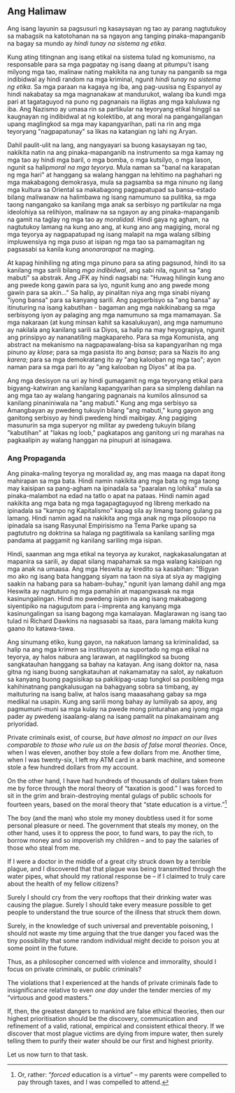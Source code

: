 ## Ang Halimaw

Ang isang layunin sa pagsusuri ng kasaysayan ng tao ay parang nagtutukoy sa mabagsik na katotohanan na sa ngayon ang tanging pinaka-mapanganib na bagay sa mundo ay *hindi tunay na sistema ng etika*.

Kung ating titingnan ang isang etikal na sistema tulad ng komunismo, na responsable para sa mga pagpatay ng isang daang at pitumpu't isang milyong mga tao, malinaw nating makikita na ang tunay na panganib sa mga indibidwal ay hindi random na mga kriminal, ngunit *hindi tunay na sistema ng etika*. Sa mga paraan na kagaya ng iba, ang pag-uusisa ng Espanyol ay hindi nakabatay sa mga magnanakaw at mandurukot, walang iba kundi mga pari at tagataguyod na puno ng pagnanais na iligtas ang mga kaluluwa ng iba. Ang Nazismo ay umasa rin sa partikular na teyoryang etikal hinggil sa kaugnayan ng indibidwal at ng kolektibo, at ang moral na pangangailangan upang maglingkod sa mga may kapangyarihan, pati na rin ang mga teyoryang "nagpapatunay" sa likas na katangian ng lahi ng Aryan.

Dahil paulit-ulit na lang, ang nangyayari sa buong kasaysayan ng tao, nakikita natin na ang pinaka-mapanganib na instrumento sa mga kamay ng mga tao ay hindi mga baril, o mga bomba, o mga kutsilyo, o mga lason, ngunit sa halip*moral na mga teyorya*. Mula naman sa "banal na karapatan ng mga hari" at hanggang sa walang hanggan na lehitimo na paghahari ng mga makabagong demokrasya, mula sa pagsamba sa mga ninuno ng ilang mga kultura sa Oriental sa makabagong pagpapatupad sa bansa-estado bilang maliwanaw na halimbawa ng isang namumuno sa pulitika, sa mga taong nangangako sa kanilang mga anak sa serbisyo ng partikular na mga ideolohiya sa relihiyon, malinaw na sa ngayon ay ang pinaka-mapanganib na gamit na taglay ng mga tao ay *moralidad*. Hindi gaya ng agham, na nagtutukoy lamang na kung ano ang, at kung ano ang magiging, moral ng mga teyorya ay nagpapatupad ng isang malapit na mga walang silbing impluwensiya ng mga puso at isipan ng mga tao sa pamamagitan ng pagsasabi sa kanila kung ano*nararapat* na maging.

At kapag hinihiling ng ating mga pinuno para sa ating pagsunod, hindi ito sa kanilang mga sarili bilang *mga indibidwal*, ang sabi nila, ngunit sa "ang mabuti" sa abstrak. Ang JFK ay hindi nagsabi na: "Huwag hilingin kung ano ang pwede kong gawin para sa iyo, ngunit kung ano ang pwede mong gawin para sa akin..." Sa halip, ay pinalitan niya ang mga sinabi niyang "iyong bansa" para sa kanyang sarili. Ang pagserbisyo sa "ang bansa" ay itinuturing na isang kabutihan - bagaman ang mga nakikinabang sa mga serbisyong iyon ay palaging ang mga namumuno sa mga mamamayan. Sa mga nakaraan (at kung minsan kahit sa kasalukuyan), ang mga namumuno ay nakilala ang kanilang sarili sa Diyos, sa halip na may heyograpiya, ngunit ang prinsipyo ay nananatiling magkapareho. Para sa mga Komunista, ang abstract na mekanismo na nagpapawalang-bisa sa kapangyarihan ng mga pinuno ay *klase*; para sa mga pasista ito ang *bansa*; para sa Nazis ito ang *karera*; para sa mga demokratang ito ay "ang kalooban ng mga tao"; ayon naman para sa mga pari ito ay "ang kalooban ng Diyos" at iba pa.

Ang mga desisyon na uri ay hindi gumagamit ng mga teyoryang etikal para bigyang-katwiran ang kanilang kapangyarihan para sa simpleng dahilan na ang mga tao ay walang hangaring pagnanais na kumilos alinsunod sa kanilang pinaniniwala na "ang mabuti." Kung ang mga serbisyo sa Amangbayan ay pwedeng tukuyin bilang "ang mabuti," kung gayon ang ganitong serbisyo ay hindi pwedeng hindi maibigay. Ang pagiging masunurin sa mga superyor ng militar ay pwedeng tukuyin bilang "kabutihan" at "lakas ng loob," pagkatapos ang ganitong uri ng marahas na pagkaalipin ay walang hanggan na pinupuri at isinagawa.

### Ang Propaganda

Ang pinaka-maling teyorya ng moralidad ay, ang mas maaga na dapat itong mahirapan sa mga bata. Hindi namin nakikita ang mga bata ng mga taong may kaisipan sa pang-agham na ipinadala sa "paaralan ng lohika" mula sa pinaka-malambot na edad na tatlo o apat na pataas. Hindi namin agad nakikita ang mga bata ng mga tagapagtaguyod ng libreng merkado na ipinadala sa "kampo ng Kapitalismo" kapag sila ay limang taong gulang pa lamang. Hindi namin agad na nakikita ang mga anak ng mga pilosopo na ipinadala sa isang Rasyunal Empirisismo na Tema Parke upang sa pagtututro ng doktrina sa halaga ng pagtitiwala sa kanilang sariling mga pandama at paggamit ng kanilang sariling mga isipan.

Hindi, saanman ang mga etikal na teyorya ay kurakot, nagkakasalungatan at mapanira sa sarili, ay dapat silang mapahamak sa mga walang kaisipan ng mga anak na umaasa. Ang mga Heswita ay kredito sa kasabihan: "Bigyan mo ako ng isang bata hanggang siyam na taon na siya at siya ay magiging saakin na habang para sa habam-buhay," ngunit iyan lamang dahil ang mga Heswita ay nagtuturo ng mga pamahiin at mapangwasak na mga kasinungalingan. Hindi mo pwedeng isipin na ang isang makabagong siyentipiko na nagugutom para i-imprenta ang kanyang mga kasinungalingan sa isang bagong mga kamalayan. Maglarawan ng isang tao tulad ni Richard Dawkins na nagsasabi sa itaas, para lamang makita kung gaano ito katawa-tawa.

Ang sinumang etiko, kung gayon, na nakatuon lamang sa kriminalidad, sa halip na ang mga krimen sa institusyon na suportado ng mga etikal na teyorya, ay halos nabura ang larawan, at naglilingkod sa buong sangkatauhan hanggang sa bahay na katayan. Ang isang doktor na, nasa gitna ng isang buong sangkatauhan at nakamamatay na salot, ay nakatuon sa kanyang buong pagsisikap sa pakikipag-usap tungkol sa posibleng mga kahihinatnang pangkalusugan na bahagyang sobra sa timbang, ay maituturing na isang baliw, at halos isang maaasahang gabay sa mga medikal na usapin. Kung ang sarili mong bahay ay lumiliyab sa apoy, ang pagmumuni-muni sa mga kulay na pwede mong pinturahan ang iyong mga pader ay pwedeng isaalang-alang na isang pamalit na pinakamainam ang priyoridad.

Private criminals exist, of course, *but have almost no impact on our lives comparable to those who rule us on the basis of false moral theories*. Once, when I was eleven, another boy stole a few dollars from me. Another time, when I was twenty-six, I left my ATM card in a bank machine, and someone stole a few hundred dollars from my account.

On the other hand, I have had hundreds of thousands of dollars taken from me by force through the moral theory of “taxation is good.” I was forced to sit in the grim and brain-destroying mental gulags of public schools for fourteen years, based on the moral theory that “state education is a virtue.”[^12]

The boy (and the man) who stole my money doubtless used it for some personal pleasure or need. The government that steals my money, on the other hand, uses it to oppress the poor, to fund wars, to pay the rich, to borrow money and so impoverish my children – and to pay the salaries of those who steal from me.

If I were a doctor in the middle of a great city struck down by a terrible plague, and I discovered that that plague was being transmitted through the water pipes, what should my rational response be – if I claimed to truly care about the health of my fellow citizens?

Surely I should cry from the very rooftops that their drinking water was causing the plague. Surely I should take every measure possible to get people to understand the true source of the illness that struck them down.

Surely, in the knowledge of such universal and preventable poisoning, I should not waste my time arguing that the true danger you faced was the tiny possibility that some random individual might decide to poison you at some point in the future.

Thus, as a philosopher concerned with violence and immorality, should I focus on private criminals, or public criminals?

The violations that I experienced at the hands of private criminals fade to insignificance relative to even *one day* under the tender mercies of my “virtuous and good masters.”

If, then, the greatest dangers to mankind are false ethical theories, then our highest prioritisation should be the discovery, communication and refinement of a valid, rational, empirical and consistent ethical theory. If we discover that most plague victims are dying from impure water, then surely telling them to purify their water should be our first and highest priority.

Let us now turn to that task.

[^12]: Or, rather: “*forced* education is a virtue” – my parents were compelled to pay through taxes, and I was compelled to attend.